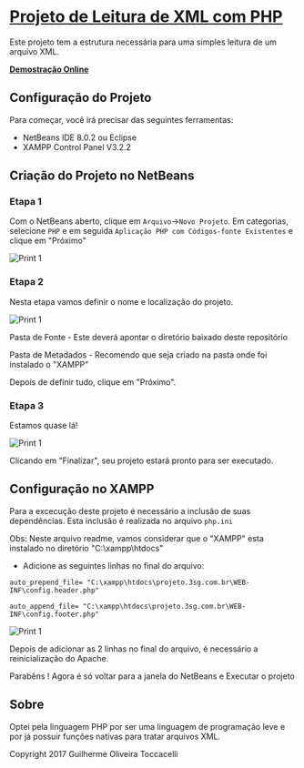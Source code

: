 # [Projeto de Leitura de XML com PHP](http://projeto.3sg.com.br/index.php)

Este projeto tem a estrutura necessária para uma simples leitura de um arquivo XML.

**[Demostração Online](http://projeto.3sg.com.br)**

## Configuração do Projeto

Para começar, você irá precisar das seguintes ferramentas:
* NetBeans IDE 8.0.2 ou Eclipse
* XAMPP Control Panel V3.2.2

## Criação do Projeto no NetBeans

### Etapa 1

Com o NetBeans aberto, clique em `Arquivo`->`Novo Projeto`. Em categorias, selecione `PHP` e em seguida `Aplicação PHP com Códigos-fonte Existentes` e clique em "Próximo"

![Print 1](http://projeto.3sg.com.br/prints/etapa1.png)


### Etapa 2

Nesta etapa vamos definir o nome e localização do projeto.

![Print 1](http://projeto.3sg.com.br/prints/etapa2.png)

Pasta de Fonte - Este deverá apontar o diretório baixado deste repositório

Pasta de Metadados - Recomendo que seja criado na pasta onde foi instalado o "XAMPP"

Depois de definir tudo, clique em "Próximo".

### Etapa 3

Estamos quase lá!

![Print 1](http://projeto.3sg.com.br/prints/etapa3.png)

Clicando em "Finalizar", seu projeto estará pronto para ser executado.

## Configuração no XAMPP

Para a excecução deste projeto é necessário a inclusão de suas dependências.
Esta inclusão é realizada no arquivo `php.ini`

Obs: Neste arquivo readme, vamos considerar que o "XAMPP" esta instalado no diretório "C:\xampp\htdocs\"

* Adicione as seguintes linhas no final do arquivo:

 `auto_prepend_file= "C:\xampp\htdocs\projeto.3sg.com.br\WEB-INF\config.header.php"`
 
 `auto_append_file= "C:\xampp\htdocs\projeto.3sg.com.br\WEB-INF\config.footer.php"`
 
 ![Print 1](http://projeto.3sg.com.br/prints/etapa4.png)
 
 Depois de adicionar as 2 linhas no final do arquivo, é necessário a reinicialização do Apache.
 
 Parabêns ! Agora é só voltar para a janela do NetBeans e Executar o projeto 
 

## Sobre

  Optei pela linguagem PHP por ser uma linguagem de programação leve e por já possuir funções nativas para tratar arquivos XML.

Copyright 2017 Guilherme Oliveira Toccacelli



